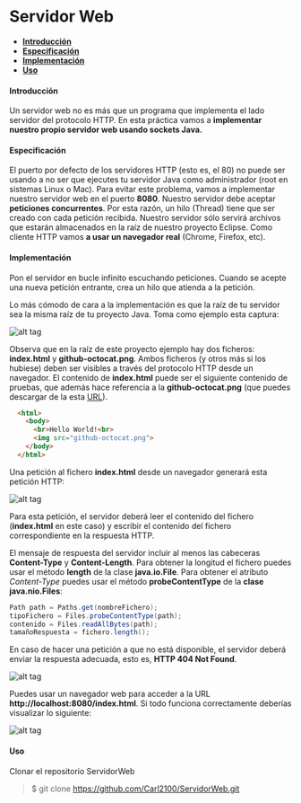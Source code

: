 Servidor Web
======================



  
  - [__Introducción__](#introducción)
  - [__Especificación__](#especificación)
  - [__Implementación__](#implementación )
  - [__Uso__](#uso)
  
 


#### Introducción 

Un servidor web no es más que un programa que implementa el lado servidor del protocolo
HTTP. En esta práctica vamos a **implementar nuestro propio servidor web usando sockets
Java.**


#### Especificación 

El puerto por defecto de los servidores HTTP (esto es, el 80) no puede ser usando a no ser que
ejecutes tu servidor Java como administrador (root en sistemas Linux o Mac). Para evitar este
problema, vamos a implementar nuestro servidor web en el puerto **8080**.
Nuestro servidor debe aceptar **peticiones concurrentes**. Por esta razón, un hilo (Thread)
tiene que ser creado con cada petición recibida. Nuestro servidor sólo servirá archivos que
estarán almacenados en la raíz de nuestro proyecto Eclipse. Como cliente HTTP vamos **a usar
un navegador real** (Chrome, Firefox, etc).


#### Implementación 

Pon el servidor en bucle infinito escuchando peticiones. Cuando se acepte una nueva
petición entrante, crea un hilo que atienda a la petición.

Lo más cómodo de cara a la implementación es que la raíz de tu servidor sea la misma raíz
de tu proyecto Java. Toma como ejemplo esta captura:

![alt tag](https://github.com/Carl2100/ServidorWeb/blob/master/Imagenes/fotoProyecto.PNG)

Observa que en la raíz de este proyecto ejemplo hay dos ficheros: **index.html** y
**github-octocat.png**. Ambos ficheros (y otros más si los hubiese) deben ser visibles a través
del protocolo HTTP desde un navegador.
El contenido de **index.html** puede ser el siguiente contenido de pruebas, que además
hace referencia a la **github-octocat.png** (que puedes descargar de la esta [URL](https://www.google.es/search?q=github&rlz=1C1FWBB_enES657ES657&source=lnms&tbm=isch&sa=X&ved=0ahUKEwj6weTYjePQAhXJfxoKHdRDCzIQ_AUICCgB&biw=1093&bih=518#imgrc=KKYZyyfNJdIycM%3A)).

```html
  <html>
    <body>
      <br>Hello World!<br>
      <img src="github-octocat.png">
    </body>
  </html>
```

Una petición al fichero **index.html** desde un navegador generará esta petición HTTP:

![alt tag](https://github.com/Carl2100/ServidorWeb/blob/master/Imagenes/peticion.PNG)

Para esta petición, el servidor deberá leer el contenido del fichero (**index.html** en este
caso) y escribir el contenido del fichero correspondiente en la respuesta HTTP.

El mensaje de respuesta del servidor incluir al menos las cabeceras **Content-Type** y
**Content-Length**. Para obtener la longitud el fichero puedes usar el método **length**
de la clase **java.io.File**. Para obtener el atributo *Content-Type* puedes usar el
método **probeContentType** de la **clase java.nio.Files**:

```java
Path path = Paths.get(nombreFichero);
tipoFichero = Files.probeContentType(path);
contenido = Files.readAllBytes(path);
tamañoRespuesta = fichero.length();
```


En caso de hacer una petición a que no está disponible, el servidor deberá enviar la
respuesta adecuada, esto es, **HTTP 404 Not Found**.

![alt tag](https://github.com/Carl2100/ServidorWeb/blob/master/Imagenes/notFound.PNG)

Puedes usar un navegador web para acceder a la URL **http://localhost:8080/index.html**. Si
todo funciona correctamente deberías visualizar lo siguiente:

![alt tag](https://github.com/Carl2100/ServidorWeb/blob/master/Imagenes/resultadoFinal.PNG)



#### Uso 
Clonar el repositorio ServidorWeb
 >$ git clone https://github.com/Carl2100/ServidorWeb.git
 

